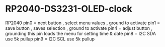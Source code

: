 # RP2040-DS3231-OLED-clock
RP2040 
pin0 = next button      , select menu values , ground to activate
pin1 = save button      , saves selection    , ground to activate
pin4 = adjust button   , grounding this pin loads the menu for setting time & date
pin8 = I2C SDA     use 5k pullup
pin9 = I2C SCL     use 5k pullup
